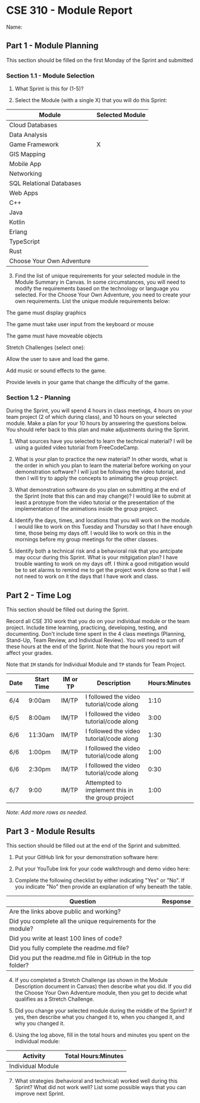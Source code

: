 # CSE 310 - Module Report

Name:

## Part 1 - Module Planning

This section should be filled on the first Monday of the Sprint and submitted

### Section 1.1 - Module Selection

1. What Sprint is this for (1-5)?

2. Select the Module (with a single X) that you will do this Sprint:

|Module                   |Selected Module|
|-------------------------|---------------|
|Cloud Databases          |               |
|Data Analysis            |               |
|Game Framework           |        X      |
|GIS Mapping              |               |
|Mobile App               |               |
|Networking               |               |
|SQL Relational Databases |               |
|Web Apps                 |               |
|C++                      |               |
|Java                     |               |
|Kotlin                   |               |
|Erlang                   |               |
|TypeScript               |               |
|Rust                     |               |
|Choose Your Own Adventure|               |

3. Find the list of unique requirements for your selected module in the Module Summary in Canvas.  In some circumstances, you will need to modify the requirements based on the technology or language you selected.  For the Choose Your Own Adventure, you need to create your own requirements.  List the unique module requirements below:

The game must display graphics

The game must take user input from the keyboard or mouse

The game must have moveable objects

Stretch Challenges (select one):

Allow the user to save and load the game.

Add music or sound effects to the game.

Provide levels in your game that change the difficulty of the game.

### Section 1.2 - Planning

During the Sprint, you will spend 4 hours in class meetings, 4 hours on your team project (2 of which during class), and 10 hours on your selected module.  Make a plan for your 10 hours by answering the questions below.  You should refer back to this plan and make adjustments during the Sprint.

1. What sources have you selected to learn the technical material?
I will be using a guided video tutorial from FreeCodeCamp.

2. What is your plan to practice the new material?  In other words, what is the order in which you plan to learn the material before working on your demonstration software?
I will just be following the video tutorial, and then I will try to apply the concepts to animating the group project. 

3. What demonstration software do you plan on submitting at the end of the Sprint (note that this can and may change)?
I would like to submit at least a protoype from the video tutorial or the presentation of the implementation of the animations inside the group project. 

4. Identify the days, times, and locations that you will work on the module.
I would like to work on this Tuesday and Thursday so that I have enough time, those being my days off. I would like to work on this in the mornings before my group meetings for the other classes. 

5. Identify both a technical risk and a behavioral risk that you antcipate may occur during this Sprint.  What is your mitgigation plan?
I have trouble wanting to work on my days off. I think a good mitigation would be to set alarms to remind me to get the project work done so that I will not need to work on it the days that I have work and class. 


## Part 2 - Time Log

This section should be filled out during the Sprint. 

Record all CSE 310 work that you do on your individual module or the team project.  Include time learning, practicing, developing, testing, and documenting.  Don't include time spent in the 4 class meetings (Planning, Stand-Up, Team Review, and Individual Review).  You will need to sum of these hours at the end of the Sprint. Note that the hours you report will affect your grades.

Note that `IM` stands for Individual Module and `TP` stands for Team Project.  

|Date      |Start Time|IM or TP|Description                                 |Hours:Minutes|
|----------|----------|--------|--------------------------------------------|-------------|
|     6/4  |9:00am    | IM/TP  | I followed the video tutorial/code along   |      1:10   |
|   6/5    |  8:00am  | IM/TP  | I followed the video tutorial/code along   |   3:00      |
|      6/6 |  11:30am | IM/TP  | I followed the video tutorial/code along   |   1:30      |
|    6/6   |  1:00pm  |  IM/TP | I followed the video tutorial/code along   |     1:00    |
|     6/6  |  2:30pm  |  IM/TP | I followed the video tutorial/code along   |    0:30     |
|      6/7 |  9:00    | IM/TP  | Attempted to implement this in the group project |     1:00    |

_Note: Add more rows as needed._


## Part 3 - Module Results

This section should be filled out at the end of the Sprint and submitted.

1. Put your GitHub link for your demonstration software here: 

2. Put your YouTube link for your code walkthrough and demo video here:

3. Complete the following checklist by either indicating "Yes" or "No". If you indicate "No" then provide an explanation of why beneath the table.

|Question                                                    |Response|
|------------------------------------------------------------|--------|
|Are the links above public and working?                     |        |
|Did you complete all the unique requirements for the module?|        |
|Did you write at least 100 lines of code?                   |        |
|Did you fully complete the readme.md file?                  |        |
|Did you put the readme.md file in GitHub in the top folder? |        |

4. If you completed a Stretch Challenge (as shown in the Module Description document in Canvas) then describe what you did.  If you did the Choose Your Own Adventure module, then you get to decide what qualifies as a Stretch Challenge.

5. Did you change your selected module during the middle of the Sprint?  If yes, then describe what you changed it to, when you changed it, and why you changed it.

6. Using the log above, fill in the total hours and minutes you spent on the individual module:

|Activity         |Total Hours:Minutes|
|-----------------|-------------------|
|Individual Module|                   |

7. What strategies (behavioral and technical) worked well during this Sprint?  What did not work well?  List some possible ways that you can improve next Sprint.
